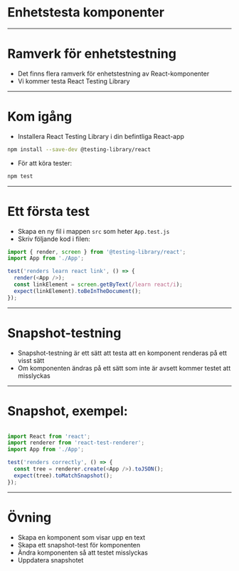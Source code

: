 # Enhetstesta komponenter

---

# Ramverk för enhetstestning

- Det finns flera ramverk för enhetstestning av React-komponenter
- Vi kommer testa React Testing Library
  
---

# Kom igång

- Installera React Testing Library i din befintliga React-app

```sh
npm install --save-dev @testing-library/react
```

- För att köra tester:

```sh
npm test
```

---

# Ett första test

- Skapa en ny fil i mappen `src` som heter `App.test.js`
- Skriv följande kod i filen:

```js
import { render, screen } from '@testing-library/react';
import App from './App';

test('renders learn react link', () => {
  render(<App />);
  const linkElement = screen.getByText(/learn react/i);
  expect(linkElement).toBeInTheDocument();
});
```

---

# Snapshot-testning

- Snapshot-testning är ett sätt att testa att en komponent renderas på ett visst sätt
- Om komponenten ändras på ett sätt som inte är avsett kommer testet att misslyckas

---

# Snapshot, exempel:

```js

import React from 'react';
import renderer from 'react-test-renderer';
import App from './App';

test('renders correctly', () => {
  const tree = renderer.create(<App />).toJSON();
  expect(tree).toMatchSnapshot();
});
```

---

# Övning

- Skapa en komponent som visar upp en text
- Skapa ett snapshot-test för komponenten
- Ändra komponenten så att testet misslyckas
- Uppdatera snapshotet